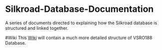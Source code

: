 # Silkroad-Database-Documentation
A series of documents directed to explaining how the Silkroad database is structured and linked together.

#Wiki
This [Wiki](https://github.com/Ex-o/Silkroad-Database-Documentation/wiki) will contain a much more detailed structure of VSRO188 Database.
